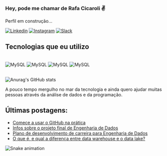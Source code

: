 ### Hey, pode me chamar de Rafa Cicaroli ✌️
Perfil em construção...

[![Linkedin](https://img.shields.io/badge/LinkedIn-0077B5?style=for-the-badge&logo=linkedin&logoColor=white)](https://www.linkedin.com/in/rafaelcicaroli/)
[![Instagram](https://img.shields.io/badge/Instagram-E4405F?style=for-the-badge&logo=instagram&logoColor=white)](https://www.instagram.com/rafaelcicaroli/)
[![Slack](https://img.shields.io/badge/Slack-4A154B?style=for-the-badge&logo=slack&logoColor=white)](https://join.slack.com/t/novoworkspace-wje9105/shared_invite/zt-132vmlkc3-kxHXZ2y977U2Fcjnpfv8Xw)


## Tecnologias que eu utilizo

<div style="display: inline_block"><br/>
    <img align="center" alt="MySQL" src="https://img.shields.io/badge/PostgreSQL-316192?style=for-the-badge&logo=postgresql&logoColor=w" />
   <img align="center" alt="MySQL" src="https://img.shields.io/badge/MongoDB-4EA94B?style=for-the-badge&logo=mongodb&logoColor=white" />
  <img align="center" alt="MySQL" src="https://img.shields.io/badge/MySQL-00000F?style=for-the-badge&logo=mysql&logoColor=white" />
  <img align="center" alt="MySQL" src="https://img.shields.io/badge/Python-3776AB?style=for-the-badge&logo=python&logoColor=white" />
</div><br/>

![Anurag's GitHub stats](https://github-readme-stats.vercel.app/api?username=rafaelcicaroli&show_icons=true&theme=dracula)

A pouco tempo mergulho no mar da tecnologia e ainda quero ajudar muitas pessoas através da
análise de dados e da programação.

## Últimas postagens:

- [Comece a usar o GitHub na prática](https://www.linkedin.com/pulse/github-para-iniciantes-na-pr%25C3%25A1tica-rafael-cicaroli)<br/>
- [Infos sobre o projeto final de Engenharia de Dados](https://www.linkedin.com/feed/update/urn:li:activity:6895439217166573568/?updateEntityUrn=urn%3Ali%3Afs_feedUpdate%3A%28V2%2Curn%3Ali%3Aactivity%3A6895439217166573568%29)<br/>
- [Plano de desenvolvimento de carreira para Engenharia de Dados](https://www.linkedin.com/in/rafaelcicaroli/overlay/1635481816092/single-media-viewer/?type=LINK&profileId=ACoAAAXm0cYBnZRUPptXGyiO1G_bYoY0gEbdTsI)<br/>
- [O que é, e qual a diferença entre data warehouse e o data lake?](https://www.linkedin.com/in/rafaelcicaroli/overlay/1635481828756/single-media-viewer/)<br/>

 ![Snake animation](https://github.com/rafaelcicaroli/rafaelcicaroli/blob/output/github-contribution-grid-snake.svg)
